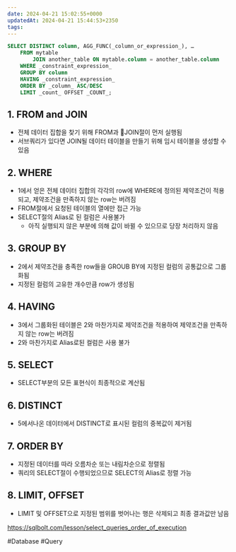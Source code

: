 ```yaml
---
date: 2024-04-21 15:02:55+0000
updatedAt: 2024-04-21 15:44:53+2350
tags: 
---
```

```SQL
SELECT DISTINCT column, AGG_FUNC(_column_or_expression_), … 
	FROM mytable 
		JOIN another_table ON mytable.column = another_table.column 
	WHERE _constraint_expression_ 
	GROUP BY column 
	HAVING _constraint_expression_ 
	ORDER BY _column_ ASC/DESC 
	LIMIT _count_ OFFSET _COUNT_;
```

## 1. FROM and JOIN
- 전체 데이터 집합을 찾기 위해 FROM과 JOIN절이 먼저 실행됨
- 서브쿼리가 있다면 JOIN될 데이터 테이블을 만들기 위해 임시 테이블을 생성할 수 있음

## 2. WHERE
- 1에서 얻은 전체 데이터 집합의 각각의 row에 WHERE에 정의된 제약조건이 적용되고, 제약조건을 만족하지 않는 row는 버려짐
- FROM절에서 요청된 테이블의 열에만 접근 가능
- SELECT절의 Alias로 된 컬럼은 사용불가
	- 아직 실행되지 않은 부분에 의해 값이 바뀔 수 있으므로 당장 처리하지 않음

## 3. GROUP BY
- 2에서 제약조건을 충족한 row들을 GROUB BY에 지정된 컬럼의 공통값으로 그룹화됨
- 지정된 컬럼의 고유한 개수만큼 row가 생성됨

## 4. HAVING
- 3에서 그룹화된 테이블은 2와 마찬가지로 제약조건을 적용하여 제약조건을 만족하지 않는 row는 버려짐
- 2와 마찬가지로 Alias로된 컬럼은 사용 불가

## 5. SELECT
- SELECT부분의 모든 표현식이 최종적으로 계산됨

## 6. DISTINCT
- 5에서나온 데이터에서 DISTINCT로 표시된 컬럼의 중복값이 제거됨

## 7. ORDER BY
- 지정된 데이터를 따라 오름차순 또는 내림차순으로 정렬됨
- 쿼리의 SELECT절이 수행되었으므로 SELECT의 Alias로 정렬 가능

## 8. LIMIT, OFFSET
- LIMIT 및 OFFSET으로 지정된 범위를 벗어나는 행은 삭제되고 최종 결과값만 남음


https://sqlbolt.com/lesson/select_queries_order_of_execution

#Database 
#Query 
